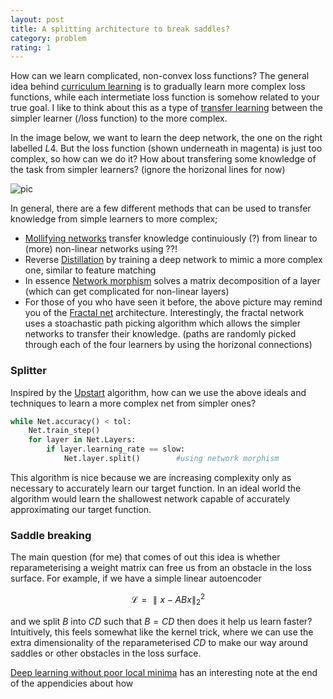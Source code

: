 ```yaml
---
layout: post
title: A splitting architecture to break saddles?
category: problem
rating: 1
---
```


How can we learn complicated, non-convex loss functions? The general idea behind [curriculum learning]() is to gradually learn more complex loss functions, while each intermetiate loss function is somehow related to your true goal. I like to think about this as a type of [transfer learning]() between the simpler learner (/loss function) to the more complex.

In the image below, we want to learn the deep network, the one on the right labelled $L4$. But the loss function (shown underneath in magenta) is just too complex, so how can we do it? How about transfering some knowledge of the task from simpler learners? (ignore the horizonal lines for now)

![pic]({{site.baseurl}}\images/Curriculum.png)

In general, there are a few different methods that can be used to transfer knowledge from simple learners to more complex;

* [Mollifying networks](https://arxiv.org/abs/1608.04980) transfer knowledge continuiously (?) from linear to (more) non-linear networks using ??!
* Reverse [Distillation](https://arxiv.org/abs/1503.02531) by training a deep network to mimic a more complex one, similar to feature matching
* In essence [Network morphism](https://arxiv.org/abs/1603.01670) solves a matrix decomposition of a layer (which can get complicated for non-linear layers)
* For those of you who have seen it before, the above picture may remind you of the [Fractal net](https://arxiv.org/abs/1605.07648) architecture. Interestingly, the fractal network uses a stoachastic path picking algorithm which allows the simpler networks to transfer their knowledge. (paths are randomly picked through each of the four learners by using the horizonal connections) 


### Splitter

Inspired by the [Upstart](http://www.mitpressjournals.org/doi/abs/10.1162/neco.1990.2.2.198?journalCode=neco#.V-9IzZN96zY) algorithm, how can we use the above ideals and techniques to learn a more complex net from simpler ones?


```python
while Net.accuracy() < tol:
    Net.train_step()
    for layer in Net.Layers:
        if layer.learning_rate == slow:
            Net.layer.split()        #using network morphism
```

This algorithm is nice because we are increasing complexity only as necessary to accurately learn our target function. In an ideal world the algorithm would learn the shallowest network capable of accurately approximating our target function.


### Saddle breaking

The main question (for me) that comes of out this idea is whether reparameterising a weight matrix can free us from an obstacle in the loss surface. For example, if we have a simple linear autoencoder

$$\mathcal L = \parallel x - ABx\parallel_2^2$$

and we split $B$ into $CD$ such that $B = CD$ then does it help us learn faster? Intuitively, this feels somewhat like the kernel trick, where we can use the extra dimensionality of the reparameterised $CD$ to make our way around saddles or other obstacles in the loss surface.

[Deep learning without poor local minima](https://arxiv.org/abs/1605.07110) has an interesting note at the end of the appendicies about how 